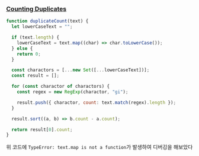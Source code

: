 ### [Counting Duplicates](https://www.codewars.com/kata/54bf1c2cd5b56cc47f0007a1/train/javascript)

```js
function duplicateCount(text) {
  let lowerCaseText = "";

  if (text.length) {
    lowerCaseText = text.map((char) => char.toLowerCase());
  } else {
    return 0;
  }

  const charactors = [...new Set([...lowerCaseText])];
  const result = [];

  for (const charactor of charactors) {
    const regex = new RegExp(charactor, "gi");

    result.push({ charactor, count: text.match(regex).length });
  }

  result.sort((a, b) => b.count - a.count);

  return result[0].count;
}
```

위 코드에 `TypeError: text.map is not a function`가 발생하여 디버깅을 해보았다
